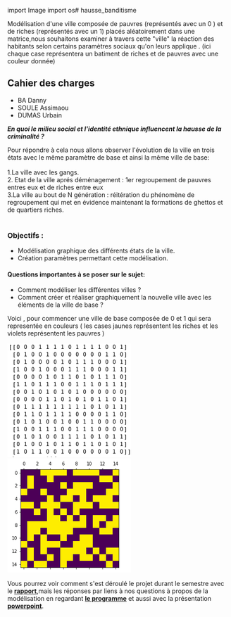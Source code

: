 import Image
import os# hausse_banditisme

Modélisation d'une ville composée de pauvres (représentés avec un 0 ) et de riches (représentés avec un 1) placés aléatoirement dans une matrice,nous souhaitons examiner à travers cette "ville" la réaction des habitants selon certains paramètres sociaux qu'on leurs applique . (ici chaque case représentera un batiment de riches et de pauvres avec une couleur donnée)

## Cahier des charges

- BA Danny
- SOULE Assimaou
- DUMAS Urbain


**_En quoi le milieu social et l'identité ethnique influencent la hausse de la criminalité ?_** <br/>

  Pour répondre à cela nous allons observer l'évolution de la ville en trois états  avec le même paramètre de base et ainsi la même ville de base:<br/><br/>
	1.La ville avec les gangs. <br/>
	2. Etat de la ville aprés déménagement : 1er regroupement de pauvres entres eux et de riches entre eux  <br/>
	3.La ville  au bout de N génération : réitération du phénomène de regroupement qui met en évidence maintenant la formations de ghettos et de quartiers riches. <br/><br/>
	
### Objectifs :

- Modélisation graphique des différents états de la ville.
- Création paramètres permettant cette modélisation.

#### Questions importantes à se poser sur le sujet:

- Comment modéliser les différentes villes ?
- Comment créer et réaliser graphiquement la nouvelle ville avec les éléments de la ville de base ?

Voici , pour commencer une ville de base composée de 0 et 1 qui sera representée en couleurs  ( les cases jaunes représentent les riches et les violets représentent les pauvres )

![0 et 1](/0_et_1.png)                                       ![violet et jaune](/violet_et_jaune.png)

Vous pourrez voir comment s'est déroulé le projet durant le semestre avec le **[rapport](https://onedrive.live.com/view.aspx?cid=4b14c263b1d04ef3&page=view&resid=4B14C263B1D04EF3!3420&parId=4B14C263B1D04EF3!3356&authkey=!ACJGp4CSUO_eu5k&app=Word)**,mais les réponses par liens à nos questions à propos de la modélisation en regardant **[le programme](https://github.com/are2019-l0-a1a2/hausse_banditisme/blob/master/ARE_banditisme2.ipynb)** et aussi avec la présentation **[powerpoint](https://1drv.ms/p/s!AjaGxgDZcs1ihChD3e73CWgJnESZ)**.
 
